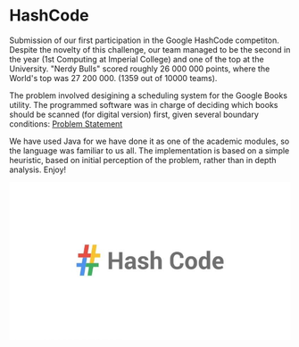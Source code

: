 # HashCode
Submission of our first participation in the Google HashCode competiton. Despite the novelty of this challenge, our team managed to be the second in the year (1st Computing at Imperial College) and one of the top at the University. "Nerdy Bulls" scored roughly 26 000 000 points, where the World's top was 27 200 000. (1359 out of 10000 teams).

The problem involved desigining a scheduling system for the Google Books utility. The programmed software was in charge of deciding which books should be scanned (for digital version) first, given several boundary conditions: [Problem Statement](https://storage.googleapis.com/coding-competitions.appspot.com/HC/2020/hashcode_2020_online_qualification_round.pdf)

We have used Java for we have done it as one of the academic modules, so the language was familiar to us all. The implementation is based on a simple heuristic, based on initial perception of the problem, rather than in depth analysis. Enjoy! 

<img align="center" src="Google-Hash-Code.jpg" alt="HashCode">
